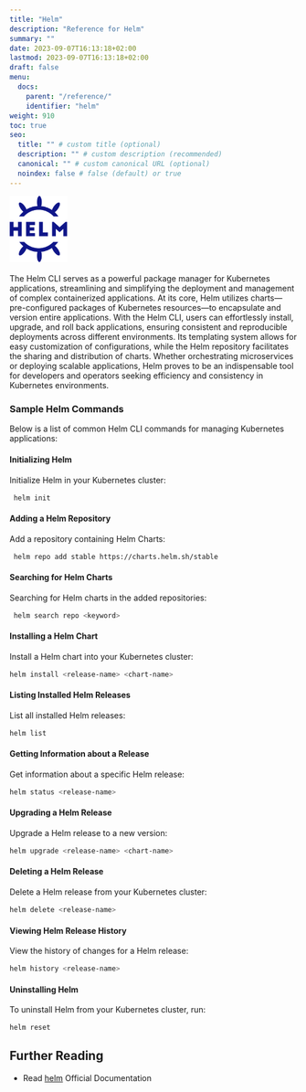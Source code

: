```yaml
---
title: "Helm"
description: "Reference for Helm"
summary: ""
date: 2023-09-07T16:13:18+02:00
lastmod: 2023-09-07T16:13:18+02:00
draft: false
menu:
  docs:
    parent: "/reference/"
    identifier: "helm"
weight: 910
toc: true
seo:
  title: "" # custom title (optional)
  description: "" # custom description (recommended)
  canonical: "" # custom canonical URL (optional)
  noindex: false # false (default) or true
---
```


<picture><img src="/images/references/helm.svg" alt="Screenshot of Helm Logo" width="20%" height="20%"></img></picture>
<br />
<br />
The Helm CLI serves as a powerful package manager for Kubernetes applications, streamlining and simplifying the deployment and management of complex containerized applications. At its core, Helm utilizes charts—pre-configured packages of Kubernetes resources—to encapsulate and version entire applications. With the Helm CLI, users can effortlessly install, upgrade, and roll back applications, ensuring consistent and reproducible deployments across different environments. Its templating system allows for easy customization of configurations, while the Helm repository facilitates the sharing and distribution of charts. Whether orchestrating microservices or deploying scalable applications, Helm proves to be an indispensable tool for developers and operators seeking efficiency and consistency in Kubernetes environments.
<br />

### Sample Helm Commands

Below is a list of common Helm CLI commands for managing Kubernetes applications:

#### Initializing Helm

Initialize Helm in your Kubernetes cluster:

```bash
 helm init
```

#### Adding a Helm Repository

Add a repository containing Helm Charts:

```bash
 helm repo add stable https://charts.helm.sh/stable
```

#### Searching for Helm Charts

Searching for Helm charts in the added repositories:

```bash
 helm search repo <keyword>
```

#### Installing a Helm Chart

Install a Helm chart into your Kubernetes cluster:

```bash
helm install <release-name> <chart-name>
```

#### Listing Installed Helm Releases

List all installed Helm releases:

```bash
helm list
```

#### Getting Information about a Release

Get information about a specific Helm release:

```bash
helm status <release-name>
```

#### Upgrading a Helm Release

Upgrade a Helm release to a new version:

```bash
helm upgrade <release-name> <chart-name>
```

#### Deleting a Helm Release

Delete a Helm release from your Kubernetes cluster:

```bash
helm delete <release-name>
```

#### Viewing Helm Release History

View the history of changes for a Helm release:

```bash
helm history <release-name>
```

#### Uninstalling Helm

To uninstall Helm from your Kubernetes cluster, run:

```bash
helm reset
```

## Further Reading

- Read [helm](https://helm.sh/) Official Documentation

